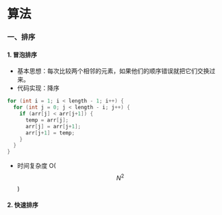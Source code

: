# 算法
### 一、排序
#### 1. 冒泡排序
- 基本思想：每次比较两个相邻的元素，如果他们的顺序错误就把它们交换过来。
- 代码实现：降序 

```java
for (int i = 1; i < length - 1; i++) {
  for (int j = 0; j < length - i; j++) {
    if (arr[j] < arr[j+1]) {
      temp = arr[j];
      arr[j] = arr[j+1];
      arr[j+1] = temp;
    }
  }
}
```
- 时间复杂度 O($$N^2$$)

#### 2. 快速排序